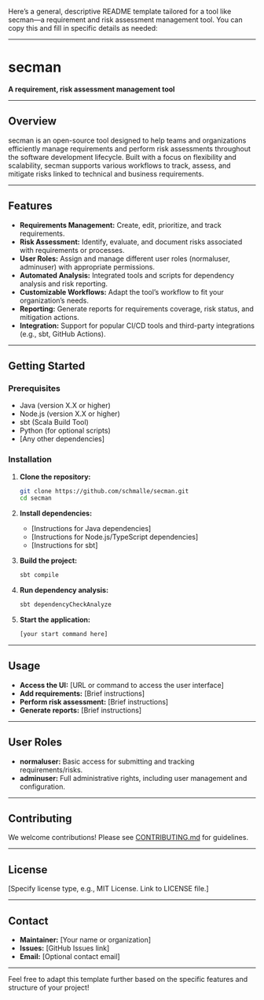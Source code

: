 Here’s a general, descriptive README template tailored for a tool like secman—a requirement and risk assessment management tool. You can copy this and fill in specific details as needed:

---

# secman

**A requirement, risk assessment management tool**

---

## Overview

secman is an open-source tool designed to help teams and organizations efficiently manage requirements and perform risk assessments throughout the software development lifecycle. Built with a focus on flexibility and scalability, secman supports various workflows to track, assess, and mitigate risks linked to technical and business requirements.

---

## Features

- **Requirements Management:** Create, edit, prioritize, and track requirements.
- **Risk Assessment:** Identify, evaluate, and document risks associated with requirements or processes.
- **User Roles:** Assign and manage different user roles (normaluser, adminuser) with appropriate permissions.
- **Automated Analysis:** Integrated tools and scripts for dependency analysis and risk reporting.
- **Customizable Workflows:** Adapt the tool’s workflow to fit your organization’s needs.
- **Reporting:** Generate reports for requirements coverage, risk status, and mitigation actions.
- **Integration:** Support for popular CI/CD tools and third-party integrations (e.g., sbt, GitHub Actions).

---

## Getting Started

### Prerequisites

- Java (version X.X or higher)
- Node.js (version X.X or higher)
- sbt (Scala Build Tool)
- Python (for optional scripts)
- [Any other dependencies]

### Installation

1. **Clone the repository:**
   ```sh
   git clone https://github.com/schmalle/secman.git
   cd secman
   ```

2. **Install dependencies:**
   - [Instructions for Java dependencies]
   - [Instructions for Node.js/TypeScript dependencies]
   - [Instructions for sbt]

3. **Build the project:**
   ```sh
   sbt compile
   ```

4. **Run dependency analysis:**
   ```sh
   sbt dependencyCheckAnalyze
   ```

5. **Start the application:**
   ```sh
   [your start command here]
   ```

---

## Usage

- **Access the UI:** [URL or command to access the user interface]
- **Add requirements:** [Brief instructions]
- **Perform risk assessment:** [Brief instructions]
- **Generate reports:** [Brief instructions]

---

## User Roles

- **normaluser:** Basic access for submitting and tracking requirements/risks.
- **adminuser:** Full administrative rights, including user management and configuration.

---

## Contributing

We welcome contributions! Please see [CONTRIBUTING.md](CONTRIBUTING.md) for guidelines.

---

## License

[Specify license type, e.g., MIT License. Link to LICENSE file.]

---

## Contact

- **Maintainer:** [Your name or organization]
- **Issues:** [GitHub Issues link]
- **Email:** [Optional contact email]

---

Feel free to adapt this template further based on the specific features and structure of your project!
